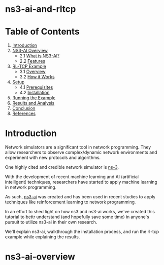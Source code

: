 # ns3-ai-and-rltcp

# Table of Contents

1. [Introduction](#introduction)
2. [NS3-AI Overview](#ns3-ai-overview)
   - 2.1 [What is NS3-AI?](#what-is-ns3-ai)
   - 2.2 [Features](#features)
3. [RL-TCP Example](#rl-tcp-example)
   - 3.1 [Overview](#overview)
   - 3.2 [How it Works](#how-it-works)
4. [Setup](#setup)
   - 4.1 [Prerequisites](#prerequisites)
   - 4.2 [Installation](#installation)
5. [Running the Example](#running-the-example)
6. [Results and Analysis](#results-and-analysis)
7. [Conclusion](#conclusion)
8. [References](#references)

# Introduction

Network simulators are a significant tool in network programming. They allow researchers to observe complex/dynamic network environments and experiment with new protocols and algorithms.

One highly cited and credible network simulator is [ns-3](https://www.nsnam.org/).

With the development of recent machine learning and AI (artificial intelligent) techniques, researchers have started to apply machine learning in network programming.

As such, [ns3-ai](https://github.com/hust-diangroup/ns3-ai) was created and has been used in recent studies to apply techniques like reinforcement learning to network programming.

In an effort to shed light on how ns3 and ns3-ai works, we've created this tutorial to bettr understand (and hopefully save some time) in anyone's pursuit to utilize ns3-ai in their own research.

We'll explain ns3-ai, walkthrough the installation process, and run the rl-tcp example while explaining the results.

# ns3-ai-overview

